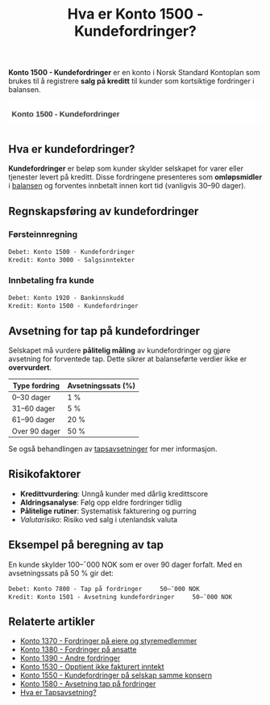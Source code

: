 ﻿---
title: "Hva er Konto 1500 - Kundefordringer?"
meta_title: "1500-kundefordringer"
meta_description: '**Konto 1500 - Kundefordringer** er en konto i Norsk Standard Kontoplan som brukes til å registrere **salg på kreditt** til kunder som kortsiktige fordringer ...'
slug: 1500-kundefordringer
type: blog
layout: pages/single
---

**Konto 1500 - Kundefordringer** er en konto i Norsk Standard Kontoplan som brukes til å registrere **salg på kreditt** til kunder som kortsiktige fordringer i balansen.

![Illustrasjon av konto 1500 kundefordringer](1500-kundefordringer-image.svg)

## Hva er kundefordringer?

**Kundefordringer** er beløp som kunder skylder selskapet for varer eller tjenester levert på kreditt. Disse fordringene presenteres som **omløpsmidler** i [balansen](/blogs/regnskap/hva-er-balanseregnskap "Hva er Balanseregnskap?") og forventes innbetalt innen kort tid (vanligvis 30–90 dager).

## Regnskapsføring av kundefordringer

### Førsteinnregning

```plaintext
Debet: Konto 1500 - Kundefordringer
Kredit: Konto 3000 - Salgsinntekter
```

### Innbetaling fra kunde

```plaintext
Debet: Konto 1920 - Bankinnskudd
Kredit: Konto 1500 - Kundefordringer
```

## Avsetning for tap på kundefordringer

Selskapet må vurdere **pålitelig måling** av kundefordringer og gjøre avsetning for forventede tap. Dette sikrer at balanseførte verdier ikke er **overvurdert**.

| Type fordring   | Avsetningssats (%) |
|-----------------|--------------------|
| 0–30 dager      | 1 %                |
| 31–60 dager     | 5 %                |
| 61–90 dager     | 20 %               |
| Over 90 dager   | 50 %               |

Se også behandlingen av [tapsavsetninger](/blogs/regnskap/tap-pa-fordring "Hva er Tapsavsetning? Behandling av fordringer") for mer informasjon.

## Risikofaktorer

* **Kredittvurdering**: Unngå kunder med dårlig kredittscore
* **Aldringsanalyse**: Følg opp eldre fordringer tidlig
* **Pålitelige rutiner**: Systematisk fakturering og purring
* *Valutarisiko*: Risiko ved salg i utenlandsk valuta

## Eksempel på beregning av tap

En kunde skylder 100–¯000 NOK som er over 90 dager forfalt. Med en avsetningssats på 50 % gir det:

```plaintext
Debet: Konto 7800 - Tap på fordringer     50–¯000 NOK
Kredit: Konto 1501 - Avsetning kundefordringer     50–¯000 NOK
```

## Relaterte artikler

* [Konto 1370 - Fordringer på eiere og styremedlemmer](/blogs/kontoplan/1370-fordringer-pa-eiere-og-styremedlemmer "Konto 1370 - Fordringer på eiere og styremedlemmer")
* [Konto 1380 - Fordringer på ansatte](/blogs/kontoplan/1380-fordringer-pa-ansatte "Konto 1380 - Fordringer på ansatte")
* [Konto 1390 - Andre fordringer](/blogs/kontoplan/1390-andre-fordringer "Konto 1390 - Andre fordringer")
* [Konto 1530 - Opptjent ikke fakturert inntekt](/blogs/kontoplan/1530-opptjent-ikke-fakturert-inntekt "Konto 1530 - Opptjent ikke fakturert inntekt")
* [Konto 1550 - Kundefordringer på selskap samme konsern](/blogs/kontoplan/1550-kundefordringer-pa-selskap-samme-konsern "Konto 1550 - Kundefordringer på selskap samme konsern")
* [Konto 1580 - Avsetning tap på fordringer](/blogs/kontoplan/1580-avsetning-tap-pa-fordringer "Konto 1580 - Avsetning tap på fordringer")
* [Hva er Tapsavsetning?](/blogs/regnskap/tap-pa-fordring "Hva er Tapsavsetning? Behandling av fordringer")






